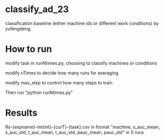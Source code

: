 # classify_ad_23
classification baseline (either machine ids or different work conditions) by yufengdeng

# How to run
modify task in runNtimes.py, choosing to classify machines or conditions

modify nTimes to decide how many runs for averaging

modify max_step to control how many steps to train


Then run "python runNtimes.py"

# Results
Rs-{expname}-mt{mt}-{curT}-{task}.csv in format "machine, s_auc_mean, s_auc_std, t_auc_mean, t_auc_std, pauc_mean, pauc_std" in 5 runs
